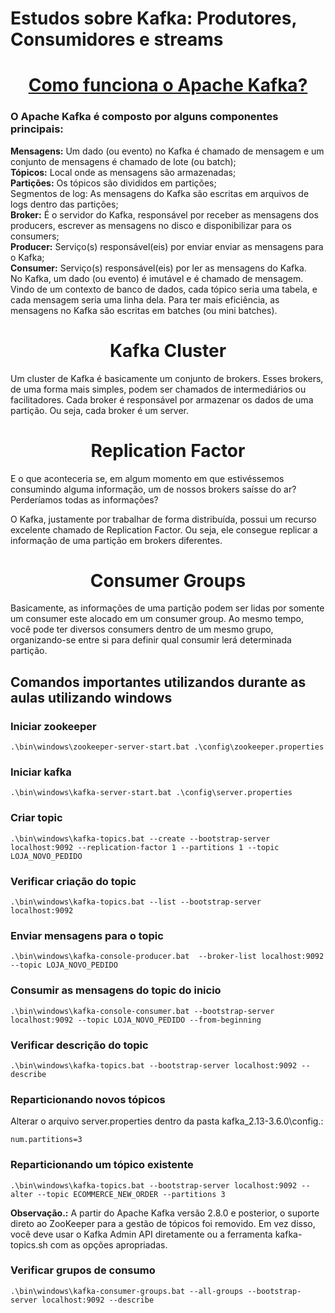 # Estudos sobre Kafka: Produtores, Consumidores e streams

<h1 align="center">
<a href="https://kafka.apache.org/"> Como funciona o Apache Kafka?</a>
</h1>

### O Apache Kafka é composto por alguns componentes principais:

<b>Mensagens:</b> Um dado (ou evento) no Kafka é chamado de mensagem e um conjunto de mensagens é chamado de lote (ou batch);<br>
<b>Tópicos:</b> Local onde as mensagens são armazenadas;<br>
<b>Partições:</b> Os tópicos são divididos em partições;<br>
Segmentos de log:</b> As mensagens do Kafka são escritas em arquivos de logs dentro das partições;<br>
<b>Broker:</b> É o servidor do Kafka, responsável por receber as mensagens dos producers, escrever as mensagens no disco e disponibilizar para os consumers;<br>
<b>Producer:</b> Serviço(s) responsável(eis) por enviar enviar as mensagens para o Kafka;<br>
<b>Consumer:</b> Serviço(s) responsável(eis) por ler as mensagens do Kafka.<br>
No Kafka, um dado (ou evento) é imutável e é chamado de mensagem. Vindo de um contexto de banco de dados, cada tópico seria uma tabela, e cada mensagem seria uma linha dela. Para ter mais eficiência, as mensagens no Kafka são escritas em batches (ou mini batches).

<h1 align="center">
    Kafka Cluster
</h1>

Um cluster de Kafka é basicamente um conjunto de brokers. Esses brokers, de uma forma mais simples, podem ser chamados de intermediários ou facilitadores. Cada broker é responsável por armazenar os dados de uma partição. Ou seja, cada broker é um server.

<h1 align="center">
    Replication Factor
</h1>

E o que aconteceria se, em algum momento em que estivéssemos consumindo alguma informação, um de nossos brokers saísse do ar? Perderíamos todas as informações?

O Kafka, justamente por trabalhar de forma distribuída, possui um recurso excelente chamado de Replication Factor. Ou seja, ele consegue replicar a informação de uma partição em brokers diferentes.

<h1 align="center">
    Consumer Groups
</h1>

Basicamente, as informações de uma partição podem ser lidas por somente um consumer este alocado em um consumer group. Ao mesmo tempo, você pode ter diversos consumers dentro de um mesmo grupo, organizando-se entre si para definir qual consumir lerá determinada partição.


## Comandos importantes utilizandos durante as aulas utilizando windows

### Iniciar zookeeper

```
.\bin\windows\zookeeper-server-start.bat .\config\zookeeper.properties
```

### Iniciar kafka

```
.\bin\windows\kafka-server-start.bat .\config\server.properties
```


### Criar topic

```
.\bin\windows\kafka-topics.bat --create --bootstrap-server localhost:9092 --replication-factor 1 --partitions 1 --topic LOJA_NOVO_PEDIDO
```


### Verificar criação do topic

```
.\bin\windows\kafka-topics.bat --list --bootstrap-server localhost:9092 
```

### Enviar mensagens para o topic

```
.\bin\windows\kafka-console-producer.bat  --broker-list localhost:9092 --topic LOJA_NOVO_PEDIDO
```

### Consumir as mensagens do topic do inicio

```
.\bin\windows\kafka-console-consumer.bat --bootstrap-server localhost:9092 --topic LOJA_NOVO_PEDIDO --from-beginning
```

### Verificar descrição do topic

```
.\bin\windows\kafka-topics.bat --bootstrap-server localhost:9092 --describe 
```

### Reparticionando novos tópicos
Alterar o arquivo server.properties dentro da pasta kafka_2.13-3.6.0\config.:

```
num.partitions=3
```

### Reparticionando um tópico existente
```
.\bin\windows\kafka-topics.bat --bootstrap-server localhost:9092 --alter --topic ECOMMERCE_NEW_ORDER --partitions 3
```

<b>Observação.:</b> A partir do Apache Kafka versão 2.8.0 e posterior, o suporte direto ao ZooKeeper para a gestão de tópicos foi removido. Em vez disso, você deve usar o Kafka Admin API diretamente ou a ferramenta kafka-topics.sh com as opções apropriadas.

### Verificar grupos de consumo
```
.\bin\windows\kafka-consumer-groups.bat --all-groups --bootstrap-server localhost:9092 --describe
```
